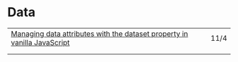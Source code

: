 # Data

|                                                                                                                                                                                |      |
| ------------------------------------------------------------------------------------------------------------------------------------------------------------------------------ | ---- |
| [Managing data attributes with the dataset property in vanilla JavaScript](https://gomakethings.com/managing-data-attributes-with-the-dataset-property-in-vanilla-javascript/) | 11/4 |
|                                                                                                                                                                                |      |
|                                                                                                                                                                                |      |

